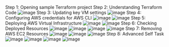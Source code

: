 Step 1: Opening sample Terraform project
Step 2: Understanding Terraform Code
![image](https://github.com/IvryaB/lab_reports/assets/97545088/5bfeb3f2-bf28-4d06-80f5-9890cf7962af)
Step 3: Updating key VM settings
![image](https://github.com/IvryaB/lab_reports/assets/97545088/1567e660-b33d-48ab-b995-b65978e18daf)
Step 4: Configuring AWS credentials for AWS CLI
![image](https://github.com/IvryaB/lab_reports/assets/97545088/9d7588fa-e4e0-4780-92be-d5a6d68608a1)
![image](https://github.com/IvryaB/lab_reports/assets/97545088/170b1709-616f-4ad5-a3bc-f695b81e70ab)
Step 5: Deploying AWS Virtual Infrastructure
![image](https://github.com/IvryaB/lab_reports/assets/97545088/c0ecc109-e5aa-48fe-824f-246e4520ad6d)
![image](https://github.com/IvryaB/lab_reports/assets/97545088/97a533f0-5743-48d0-9756-d58c60e4a298)
Step 6: Checking Deployed Resources
![image](https://github.com/IvryaB/lab_reports/assets/97545088/7153cdbc-fa1d-406c-ae85-9094ae76d8d8)
![image](https://github.com/IvryaB/lab_reports/assets/97545088/6f781612-d7e1-4a94-ac52-08dc225b7df2)
![image](https://github.com/IvryaB/lab_reports/assets/97545088/637f608c-8cb7-4c08-85d9-b1c09259dd89)
![image](https://github.com/IvryaB/lab_reports/assets/97545088/154fc965-55b4-4157-9ba4-4b4f6cb4fb18)
Step 7: Removing AWS EC2 Resources
![image](https://github.com/IvryaB/lab_reports/assets/97545088/cf0f7ab8-7202-4e0b-bc0b-7dcde1a44a1e)
![image](https://github.com/IvryaB/lab_reports/assets/97545088/b0d4916a-aa7a-4933-b548-925337a4ed05)
![image](https://github.com/IvryaB/lab_reports/assets/97545088/b3972514-be6d-4427-b321-6268cf5b280a)
Step 8: Advanced Self Task
![image](https://github.com/IvryaB/lab_reports/assets/97545088/3ed824f9-53df-4afe-a1bf-26b075a7b752)
![image](https://github.com/IvryaB/lab_reports/assets/97545088/bb09510c-f4ab-45a6-8fe1-06e554fa4f5f)
![image](https://github.com/IvryaB/lab_reports/assets/97545088/f0a2e7e5-9a7d-49e6-a44c-b9281f59d7c5)
![image](https://github.com/IvryaB/lab_reports/assets/97545088/541fbc75-3f63-40e9-be89-333dc3a9eca1)
